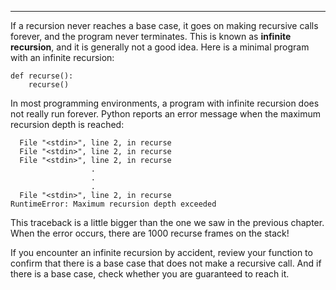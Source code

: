 ------------------

If a recursion never reaches a base case, it goes on making recursive calls forever, and the program never terminates. This is known as <span>**infinite recursion**</span>, and it is generally not a good idea. Here is a minimal program with an infinite recursion:

    def recurse():
        recurse()

In most programming environments, a program with infinite recursion does not really run forever. Python reports an error message when the maximum recursion depth is reached:

      File "<stdin>", line 2, in recurse
      File "<stdin>", line 2, in recurse
      File "<stdin>", line 2, in recurse
                      .   
                      .
                      .
      File "<stdin>", line 2, in recurse
    RuntimeError: Maximum recursion depth exceeded

This traceback is a little bigger than the one we saw in the previous chapter. When the error occurs, there are 1000 <span>recurse</span> frames on the stack!

If you encounter an infinite recursion by accident, review your function to confirm that there is a base case that does not make a recursive call. And if there is a base case, check whether you are guaranteed to reach it.


